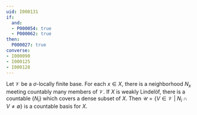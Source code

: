 ```yaml
---
uid: I000131
if:
  and:
  - P000054: true
  - P000062: true
then:
  P000027: true
converse:
- I000090
- I000125
- I000128
---
```


Let $\mathcal{V}$ be a $\sigma$-locally finite base. For each $x \in X$, there is a neighborhood $N_x$ meeting countably many members of $\mathcal{V}$. If $X$ is weakly Lindelöf, there is a countable $\{N_i\}$ which covers a dense subset of $X$. Then $\mathcal{U} = \{ V \in \mathcal{V}\ |\ N_i \cap V \neq \emptyset\}$ is a countable basis for $X$.

